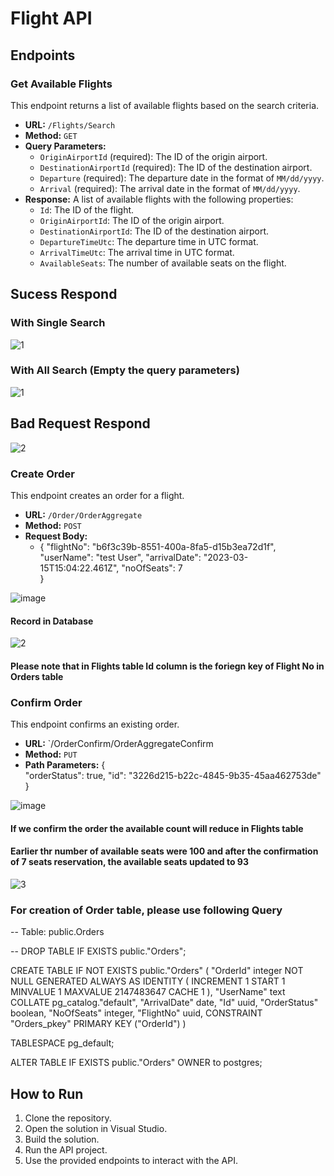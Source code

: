 
# Flight API

## Endpoints

### Get Available Flights

This endpoint returns a list of available flights based on the search criteria.

-   **URL:** `/Flights/Search`
-   **Method:** `GET`
-   **Query Parameters:**
    -   `OriginAirportId` (required): The ID of the origin airport.
    -   `DestinationAirportId` (required): The ID of the destination airport.
    -   `Departure` (required): The departure date in the format of `MM/dd/yyyy`.
    -   `Arrival` (required): The arrival date in the format of `MM/dd/yyyy`.
-   **Response:** A list of available flights with the following properties:
    -   `Id`: The ID of the flight.
    -   `OriginAirportId`: The ID of the origin airport.
    -   `DestinationAirportId`: The ID of the destination airport.
    -   `DepartureTimeUtc`: The departure time in UTC format.
    -   `ArrivalTimeUtc`: The arrival time in UTC format.
    -   `AvailableSeats`: The number of available seats on the flight.

## Sucess Respond
### With Single Search
![1](https://user-images.githubusercontent.com/60961883/224935344-63d9245b-62b9-4a71-8b75-d1daf2c23726.JPG)
### With All Search (Empty the query parameters)
![1](https://user-images.githubusercontent.com/60961883/225351382-d74e463d-0fd8-4d60-b405-4c3e673de344.JPG)

## Bad Request Respond
![2](https://user-images.githubusercontent.com/60961883/224935797-19f2d656-3606-48d8-afb4-43315aec10eb.JPG)

### Create Order

This endpoint creates an order for a flight.

-   **URL:** `/Order/OrderAggregate`
-   **Method:** `POST`
-   **Request Body:**
    -   {
	  "flightNo": "b6f3c39b-8551-400a-8fa5-d15b3ea72d1f",
	  "userName": "test User",
	  "arrivalDate": "2023-03-15T15:04:22.461Z",
	  "noOfSeats": 7		  
        }
	
![image](https://user-images.githubusercontent.com/60961883/225352652-7b9a2e32-3332-4ddd-8472-6f3468328a4b.png)
#### Record in Database 
![2](https://user-images.githubusercontent.com/60961883/225353075-662f6587-c561-4e05-9fac-d6c0809f6e61.JPG)

#### Please note that in Flights table Id column is the foriegn key of Flight No in Orders table

### Confirm Order

This endpoint confirms an existing order.

-   **URL:** `/OrderConfirm/OrderAggregateConfirm
-   **Method:** `PUT`
-   **Path Parameters:**
    {	
	  "orderStatus": true,
	  "id": "3226d215-b22c-4845-9b35-45aa462753de"
   }
    
![image](https://user-images.githubusercontent.com/60961883/225354210-928711a9-0606-40ab-934a-3e31c65490d3.png)

#### If we confirm the order the available count will reduce in Flights table
#### Earlier thr number of available seats were 100 and after the confirmation of 7 seats reservation, the available seats updated to 93
![3](https://user-images.githubusercontent.com/60961883/225355160-504df8bd-733a-41b5-80c2-fecab0eee7b3.JPG)

### For creation of Order table, please use following Query

-- Table: public.Orders

-- DROP TABLE IF EXISTS public."Orders";

CREATE TABLE IF NOT EXISTS public."Orders"
(
    "OrderId" integer NOT NULL GENERATED ALWAYS AS IDENTITY ( INCREMENT 1 START 1 MINVALUE 1 MAXVALUE 2147483647 CACHE 1 ),
    "UserName" text COLLATE pg_catalog."default",
    "ArrivalDate" date,
    "Id" uuid,
    "OrderStatus" boolean,
    "NoOfSeats" integer,
    "FlightNo" uuid,
    CONSTRAINT "Orders_pkey" PRIMARY KEY ("OrderId")
)

TABLESPACE pg_default;

ALTER TABLE IF EXISTS public."Orders"
    OWNER to postgres;

## How to Run

1.  Clone the repository.
2.  Open the solution in Visual Studio.
3.  Build the solution.
4.  Run the API project.
5.  Use the provided endpoints to interact with the API.
